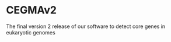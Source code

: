 CEGMAv2
=======

The final version 2 release of our software to detect core genes in eukaryotic genomes
